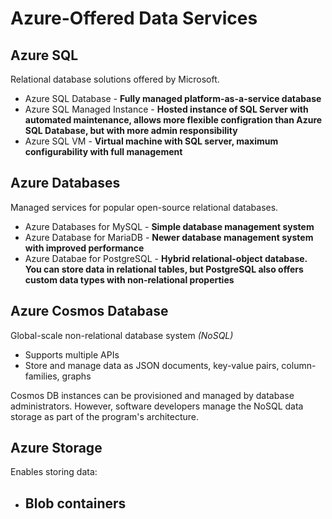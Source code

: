 
# Azure-Offered Data Services

## Azure SQL

Relational database solutions offered by Microsoft.

- Azure SQL Database - **Fully managed platform-as-a-service database**
- Azure SQL Managed Instance - **Hosted instance of SQL Server with automated maintenance, allows more
                                 flexible configration than Azure SQL Database, but with more admin
                                 responsibility**
- Azure SQL VM - **Virtual machine with SQL server, maximum configurability with full management**

## Azure Databases

Managed services for popular open-source relational databases.

- Azure Databases for MySQL - **Simple database management system**
- Azure Database for MariaDB - **Newer database management system with improved performance**
- Azure Databae for PostgreSQL - **Hybrid relational-object database. You can store data in relational
                                   tables, but PostgreSQL also offers custom data types with
                                   non-relational properties**

## Azure Cosmos Database

Global-scale non-relational database system *(NoSQL)* 
- Supports multiple APIs
- Store and manage data as JSON documents, key-value pairs, column-families, graphs

Cosmos DB instances can be provisioned and managed by database administrators. However, software
developers manage the NoSQL data storage as part of the program's architecture.

## Azure Storage

Enables storing data:
- Blob containers
    - 
